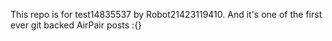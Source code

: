 This repo is for test14835537 by Robot21423119410. And it's one of the first ever git backed AirPair posts :{}